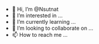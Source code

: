 - 👋 Hi, I’m @Nsutnat
- 👀 I’m interested in ...
- 🌱 I’m currently learning ...
- 💞️ I’m looking to collaborate on ...
- 📫 How to reach me ...

<!---
Nsutnat/Nsutnat is a ✨ special ✨ repository because its `README.md` (this file) appears on your GitHub profile.
You can click the Preview link to take a look at your changes.
--->
